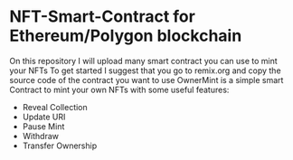 # NFT-Smart-Contract for Ethereum/Polygon blockchain
On this repository I will upload many smart contract you can use to mint your NFTs
To get started I suggest that you go to remix.org and copy the source code of the contract you want to use
OwnerMint is a simple smart Contract to mint your own NFTs with some useful features:
- Reveal Collection
- Update URI
- Pause Mint
- Withdraw
- Transfer Ownership
